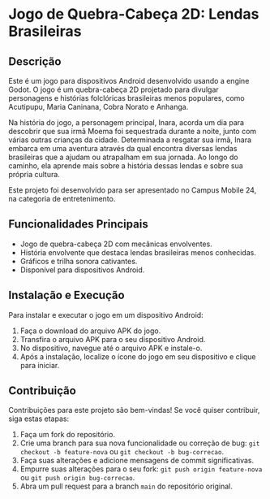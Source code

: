 # Jogo de Quebra-Cabeça 2D: Lendas Brasileiras

## Descrição
Este é um jogo para dispositivos Android desenvolvido usando a engine Godot. O jogo é um quebra-cabeça 2D projetado para divulgar personagens e histórias folclóricas brasileiras menos populares, como Acutipupu, Maria Caninana, Cobra Norato e Anhanga.

Na história do jogo, a personagem principal, Inara, acorda um dia para descobrir que sua irmã Moema foi sequestrada durante a noite, junto com várias outras crianças da cidade. Determinada a resgatar sua irmã, Inara embarca em uma aventura através da qual encontra diversas lendas brasileiras que a ajudam ou atrapalham em sua jornada. Ao longo do caminho, ela aprende mais sobre a história dessas lendas e sobre sua própria cultura.

Este projeto foi desenvolvido para ser apresentado no Campus Mobile 24, na categoria de entretenimento.

## Funcionalidades Principais
- Jogo de quebra-cabeça 2D com mecânicas envolventes.
- História envolvente que destaca lendas brasileiras menos conhecidas.
- Gráficos e trilha sonora cativantes.
- Disponível para dispositivos Android.

## Instalação e Execução
Para instalar e executar o jogo em um dispositivo Android:
1. Faça o download do arquivo APK do jogo.
2. Transfira o arquivo APK para o seu dispositivo Android.
3. No dispositivo, navegue até o arquivo APK e instale-o.
4. Após a instalação, localize o ícone do jogo em seu dispositivo e clique para iniciar.

## Contribuição
Contribuições para este projeto são bem-vindas! Se você quiser contribuir, siga estas etapas:
1. Faça um fork do repositório.
2. Crie uma branch para sua nova funcionalidade ou correção de bug: `git checkout -b feature-nova` ou `git checkout -b bug-correcao`.
3. Faça suas alterações e adicione mensagens de commit significativas.
4. Empurre suas alterações para o seu fork: `git push origin feature-nova` ou `git push origin bug-correcao`.
5. Abra um pull request para a branch `main` do repositório original.
